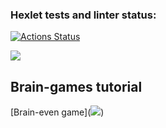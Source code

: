 ### Hexlet tests and linter status:
[![Actions Status](https://github.com/KiryaTheStranger/frontend-project-44/workflows/hexlet-check/badge.svg)](https://github.com/KiryaTheStranger/frontend-project-44/actions)

<a href="https://codeclimate.com/github/KirillTheStranger/frontend-project-44/maintainability"><img src="https://api.codeclimate.com/v1/badges/ba1913bdbdfb11c42934/maintainability" /></a>

<h2>Brain-games tutorial</h2>
[Brain-even game](<a href="https://asciinema.org/a/rbmzOo12G4gkRyJv0khBNhrS3" target="_blank"><img src="https://asciinema.org/a/rbmzOo12G4gkRyJv0khBNhrS3.svg" /></a>)